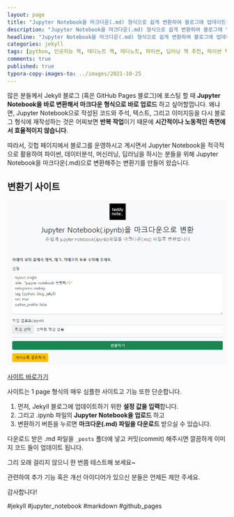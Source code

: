 ```yaml
---
layout: page
title: "Jupyter Notebook을 마크다운(.md) 형식으로 쉽게 변환하여 블로그에 업데이트하기"
description: "Jupyter Notebook을 마크다운(.md) 형식으로 쉽게 변환하여 블로그에 업데이트하는 방법을 알아 보도록 하겠습니다."
headline: "Jupyter Notebook을 마크다운(.md) 형식으로 쉽게 변환하여 블로그에 업데이트하는 방법을 알아 보도록 하겠습니다."
categories: jekyll
tags: [python, 인공지능 책, 테디노트 책, 테디노트, 파이썬, 딥러닝 책 추천, 파이썬 책 추천, 머신러닝 책 추천, 파이썬 딥러닝 텐서플로, 텐서플로우 책 추천, 텐서플로 책, 인공지능 서적, data science, 데이터 분석, 딥러닝]
comments: true
published: true
typora-copy-images-to: ../images/2021-10-25
---
```




많은 분들께서 Jekyll 블로그 (혹은 GitHub Pages 블로그)에 포스팅 할 때 **Jupyter Notebook을 바로 변환해서 마크다운 형식으로 바로 업로드** 하고 싶어할껍니다. 왜냐면, Jupyter Notebook으로 작성된 코드와 주석, 텍스트, 그리고 이미지등을 다시 블로그 형식에 재작성하는 것은 어찌보면 **반복 작업**이기 때문에 **시간적이나 노동적인 측면에서 효율적이지 않습니다**.



따라서, 깃헙 페이지에서 블로그를 운영하시고 계시면서 Jupyter Notebook을 적극적으로 활용하여 파이썬, 데이터분석, 머신러닝, 딥러닝을 하시는 분들을 위해 Jupyter Notebook을 마크다운(.md)으로 변환해주는 변환기를 만들어 왔습니다.



## 변환기 사이트

![image-20211025181126336](../images/2021-10-25/image-20211025181126336.png)



[사이트 바로가기](http://teddynote.herokuapp.com/convert)



사이트는 1 page 형식의 매우 심플한 사이트고 기능 또한 단순합니다.



1. 먼저, Jekyll 블로그에 업데이트하기 위한 **설정 값을 입력**합니다.
2. 그리고 .ipynb 파일의 **Jupyter Notebook을 업로드** 하고
3. 변환하기 버튼을 누르면 **마크다운(.md) 파일을 다운로드** 받으실 수 있습니다.



다운로드 받은 .md 파일을 `_posts` 폴더에 넣고 커밋(commit) 해주시면 깔끔하게 이미지 코드 들이 업데이트 됩니다.



그리 오래 걸리지 않으니 한 번쯤 테스트해 보세요~

관련하여 추가 기능 혹은 개선 아이디어가 있으신 분들은 언제든 제안 주세요.



감사합니다!



#jekyll #jupyter_notebook #markdown #github_pages





